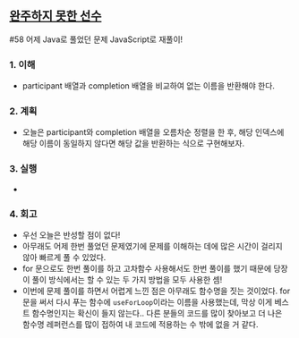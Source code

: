 ## [완주하지 못한 선수](https://school.programmers.co.kr/learn/courses/30/lessons/42576?language=javascript)

#58 어제 Java로 풀었던 문제 JavaScript로 재풀이!

### 1. 이해

- participant 배열과 completion 배열을 비교하여 없는 이름을 반환해야 한다.

### 2. 계획

- 오늘은 participant와 completion 배열을 오름차순 정렬을 한 후, 해당 인덱스에 해당 이름이 동일하지 않다면 해당 값을 반환하는 식으로 구현해보자.

### 3. 실행

-

### 4. 회고

- 우선 오늘은 반성할 점이 없다!
- 아무래도 어제 한번 풀었던 문제였기에 문제를 이해하는 데에 많은 시간이 걸리지 않아 빠르게 풀 수 있었다.
- for 문으로도 한번 풀이를 하고 고차함수 사용해서도 한번 풀이를 했기 때문에 당장 이 풀이 방식에서는 할 수 있는 두 가지 방법을 모두 사용한 셈!
- 이번에 문제 풀이를 하면서 어렵게 느낀 점은 아무래도 함수명을 짓는 것이었다. for문을 써서 다시 푸는 함수에 `useForLoop`이라는 이름을 사용했는데, 막상 이게 베스트 함수명인지는 확신이 들지 않는다.. 다른 분들의 코드를 많이 찾아보고 더 나은 함수명 레퍼런스를 많이 접하여 내 코드에 적용하는 수 밖에 없을 거 같다.
